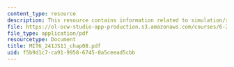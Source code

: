```yaml
---
content_type: resource
description: This resource contains information related to simulation/realization.
file: https://ol-ocw-studio-app-production.s3.amazonaws.com/courses/6-241j-dynamic-systems-and-control-spring-2011/f5b9d1c7ca91995867450a5ceead5cbb_MIT6_241JS11_chap08.pdf
file_type: application/pdf
resourcetype: Document
title: MIT6_241JS11_chap08.pdf
uid: f5b9d1c7-ca91-9958-6745-0a5ceead5cbb
---
```

